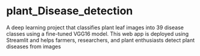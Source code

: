 # plant_Disease_detection
A deep learning project that classifies plant leaf images into 39 disease classes using a fine-tuned VGG16 model. This web app is deployed using Streamlit and helps farmers, researchers, and plant enthusiasts detect plant diseases from images
